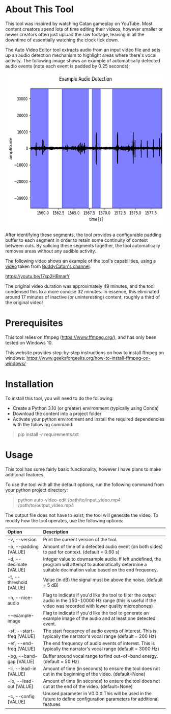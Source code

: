 # About This Tool

This tool was inspired by watching Catan gameplay on YouTube. Most content creators spend lots of time editing their videos,
however smaller or newer creators often just upload the raw footage, leaving in all the downtime of essentially 
watching the clock tick down.

The Auto Video Editor tool extracts audio from an input video file and sets up an audio detection mechanism to highlight
areas where there's vocal activity. The following image shows an example of automatically detected audio events 
(note each event is padded by 0.25 seconds):

<p align="center">
  <img width="640" height="480" src="https://github.com/mysterylektro/AutoVideoEditor/blob/master/resources/example_audio_detection.png?raw=true">
</p>

After identifying these segments, the tool provides a configurable padding buffer to
each segment in order to retain some continuity of context between cuts. By splicing these segments together, 
the tool automatically removes areas without any audible activity.

The following video shows an example of the tool's capabilities, using a [video](https://www.youtube.com/watch?v=DpuKO_rsptI
) taken from [BuddyCatan's channel](https://www.youtube.com/@buddycatan):

https://youtu.be/17sp2HBmarY

The original video duration was approximately 49 minutes, and the tool condensed this to a more concise 32 minutes. 
In essence, this eliminated around 17 minutes of inactive (or uninteresting) content, roughly a third of the original video! 


# Prerequisites

This tool relies on ffmpeg (https://www.ffmpeg.org/), and has only been tested on Windows 10.

This website provides step-by-step instructions on how to install ffmpeg on windows: https://www.geeksforgeeks.org/how-to-install-ffmpeg-on-windows/

# Installation

To install this tool, you will need to do the following:

- Create a Python 3.10 (or greater) environment (typically using Conda)
- Download the content into a project folder
- Activate your python environment and install the required dependencies with the following command:
> pip install -r requirements.txt

# Usage

This tool has some fairly basic functionality, however I have plans to make additonal features.

To use the tool with all the default options, run the following command from your python project directory:

> python auto-video-edit /path/to/input_video.mp4 /path/to/output_video.mp4
 
The output file does not have to exist; the tool will generate the video. To modify how the tool operates, 
use the following options:

| Option                    | Description                                                                                                                                                            |
|:--------------------------|:-----------------------------------------------------------------------------------------------------------------------------------------------------------------------|
| -v, --version             | Print the current version of the tool.                                                                                                                                 |
| -p, --padding [VALUE]     | Amount of time of a detected audio event (on both sides) to pad for context. (default = 0.60 s)                                                                        |
| -d, --decimate [VALUE]    | Integer value to downsample audio. If left undefined, the program will attempt to automatically determine a suitable decimation value based on the end frequency.      |
| -t, --threshold [VALUE]   | Value (in dB) the signal must be above the noise. (default = 5 dB)                                                                                                     |
| -n, --nice-audio          | Flag to indicate if you'd like the tool to filter the output audio in the 150-10000 Hz range (this is useful if the video was recorded with lower quality microphones) |
| --example-image           | Flag to indicate if you'd like the tool to generate an example image of the audio and at least one detected event.                                                     |
| -sf, --start-freq [VALUE] | The start frequency of audio events of interest. This is typically the narrator's vocal range (default = 200 Hz)                                                       |
| -ef, --end-freq [VALUE]   | The end frequency of audio events of interest. This is typically the narrator's vocal range (default = 3000 Hz)                                                        |
| -bg, --band-gap [VALUE]   | Buffer around vocal range to find out-of-band energy. (default  = 50 Hz)                                                                                               |
| -li, --lead-in [VALUE]    | Amount of time (in seconds) to ensure the tool does not cut in the beginning of the video. (default=None)                                                              |
| -lo, --lead-out [VALUE]   | Amount of time (in seconds) to ensure the tool does not cut at the end of the video. (default=None)                                                                    |
| -c, --config [VALUE]      | Unused parameter in V0.0.X This will be used in the future to define configuration parameters for additional features                                                  |
